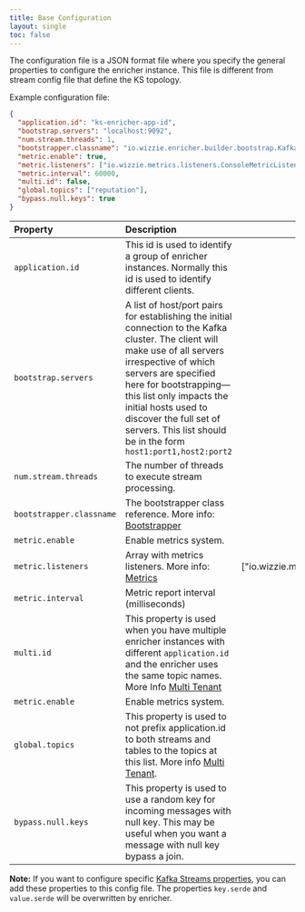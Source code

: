 ```yaml
---
title: Base Configuration
layout: single
toc: false
---
```


The configuration file is a JSON format file where you specify the general properties to configure the enricher instance. This file is different from stream config file that define the KS topology.

Example configuration file:

```json
{
  "application.id": "ks-enricher-app-id",
  "bootstrap.servers": "localhost:9092",
  "num.stream.threads": 1,
  "bootstrapper.classname": "io.wizzie.enricher.builder.bootstrap.KafkaBootstrapper",
  "metric.enable": true,
  "metric.listeners": ["io.wizzie.metrics.listeners.ConsoleMetricListener"],
  "metric.interval": 60000,
  "multi.id": false,
  "global.topics": ["reputation"],
  "bypass.null.keys": true
}
```

| Property     | Description     |  Default Value|
| :------------- | :-------------  |   :-------------:   |
| `application.id`      | This id is used to identify a group of enricher instances. Normally this id is used to identify different clients.      |  - |
| `bootstrap.servers`      | A list of host/port pairs for establishing the initial connection to the Kafka cluster. The client will make use of all servers irrespective of which servers are specified here for bootstrapping—this list only impacts the initial hosts used to discover the full set of servers. This list should be in the form `host1:port1,host2:port2`      | - |
| `num.stream.threads`      | The number of threads to execute stream processing.      | 1 |
| `bootstrapper.classname`      | The bootstrapper class reference. More info: [Bootstrapper](http://wizzie-io.github.io/enricher/bootstrapper/definition-bootstrapper.html)       | - |
| `metric.enable`      | Enable metrics system.      | false |
| `metric.listeners`      | Array with metrics listeners. More info: [Metrics](https://github.com/wizzie-io/metrics-library/tree/master/src/main/java/io/wizzie/metrics/listeners)      | ["io.wizzie.metrics.listeners.ConsoleMetricListener"] |
| `metric.interval`      | Metric report interval (milliseconds)      |  60000 |
| `multi.id`      | This property is used when you have multiple enricher instances with different `application.id` and the enricher uses the same topic names. More Info [Multi Tenant](http://wizzie-io.github.io/enricher/configuration/multi_tenant.html)      |  false |
| `metric.enable`      | Enable metrics system.      | false |
| `global.topics`      | This property is used to not prefix application.id to both streams and tables to the topics at this list. More info [Multi Tenant](http://wizzie-io.github.io/enricher/configuration/multi_tenant.html).   | Empty list. |
| `bypass.null.keys`      | This property is used to use a random key for incoming messages with null key. This may be useful when you want a message with null key bypass a join.  | false |

**Note:** If you want to configure specific [Kafka Streams properties](http://kafka.apache.org/documentation#streamsconfigs), you can add these properties to this config file. The properties `key.serde` and `value.serde` will be overwritten by enricher.
